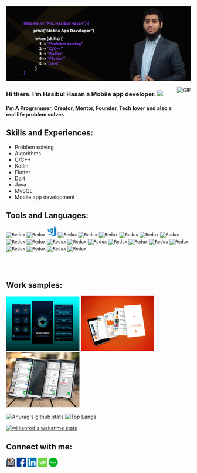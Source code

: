 
![Mobile app development](https://raw.githubusercontent.com/Shuvo1260/shuvo1260/main/images/banner.jpg)

<img align="right" alt="GIF" src="https://www.touchmediaads.com/myimg/b1.3.gif" height="300"/>

### Hi there. I'm Hasibul Hasan a Mobile app developer. <img src="https://media.giphy.com/media/hvRJCLFzcasrR4ia7z/giphy.gif" width="25px">
#### I'm A Programmer, Creator, Mentor, Founder, Tech lover and also a real life problem solver.
<!-- 
My hobby is art, travel and crafty. I am also a food lover. Eating delicious foods and trying to cook new foods is another hidden hobby. I love to feel and enjoy every moment of my life. All the time I try to learn from others' lives and their mistakes because I feel life is not so big that I will always learn from my mistakes. I don't have so many achievements but I have a bundle of experiences to make my life better and happy. I also love to share my knowledge and experiences with others so they don't make the same mistakes that I have done.😄 -->

## Skills and Experiences:
* Problem solving
* Algorithms
* C/C++
* Kotlin
* Flutter
* Dart
* Java
* MySQL
* Mobile app development

## Tools and Languages:
<code><img src="https://github.com/tomchen/stack-icons/blob/master/logos/android-icon.svg" alt="Redux" width="21px" height="21px" ></code>
<code><img src="https://github.com/tomchen/stack-icons/blob/master/logos/intellij-idea.svg" alt="Redux" width="21px" height="21px" /></code>
<code><img alt="Visual Studio Code" width="26px" src="https://raw.githubusercontent.com/github/explore/80688e429a7d4ef2fca1e82350fe8e3517d3494d/topics/visual-studio-code/visual-studio-code.png" /></code>
<code><img src="https://github.com/tomchen/stack-icons/blob/master/logos/github-octocat.svg" alt="Redux" width="21px" height="21px" /></code>
<code><img src="https://github.com/tomchen/stack-icons/blob/master/logos/c.svg" alt="Redux" width="21px" height="21px" /></code>
<code><img src="https://github.com/tomchen/stack-icons/blob/master/logos/c-plusplus.svg" alt="Redux" width="21px" height="21px" /></code>
<code><img src="https://github.com/tomchen/stack-icons/blob/master/logos/kotlin.svg" alt="Redux" width="21px" height="21px" /></code>
<code><img src="https://github.com/tomchen/stack-icons/blob/master/logos/java.svg" alt="Redux" width="21px" height="21px" /></code>
<code><img src="https://github.com/tomchen/stack-icons/blob/master/logos/flutter.svg" alt="Redux" width="21px" height="21px" /></code>
<code><img src="https://github.com/tomchen/stack-icons/blob/master/logos/dart.svg" alt="Redux" width="21px" height="21px" /></code>
<code><img src="https://github.com/tomchen/stack-icons/blob/master/logos/html-5.svg" alt="Redux" width="21px" height="21px" /></code>
<code><img src="https://github.com/tomchen/stack-icons/blob/master/logos/css-3.svg" alt="Redux" width="21px" height="21px" /></code>
<code><img src="https://github.com/tomchen/stack-icons/blob/master/logos/javascript.svg" alt="Redux" width="21px" height="21px" /></code>
<code><img src="https://github.com/tomchen/stack-icons/blob/master/logos/php.svg" alt="Redux" width="21px" height="21px" /></code>
<code><img src="https://github.com/tomchen/stack-icons/blob/master/logos/mysql.svg" alt="Redux" width="21px" height="21px" /></code>
<code><img src="https://github.com/tomchen/stack-icons/blob/master/logos/sqlite.svg" alt="Redux" width="21px" height="21px" /></code>
<code><img src="https://github.com/tomchen/stack-icons/blob/master/logos/firebase.svg" alt="Redux" width="21px" height="21px" /></code>
<code><img src="https://github.com/tomchen/stack-icons/blob/master/logos/google-analytics.svg" alt="Redux" width="21px" height="21px" /></code>
<code><img src="https://github.com/tomchen/stack-icons/blob/master/logos/admob.svg" alt="Redux" width="21px" height="21px" /></code>
<code><img src="https://github.com/tomchen/stack-icons/blob/master/logos/adobe-photoshop.svg" alt="Redux" width="21px" height="21px" /></code>
<code><img src="https://github.com/tomchen/stack-icons/blob/master/logos/adobe-illustrator.svg" alt="Redux" width="21px" height="21px" /></code>
<code><img src="https://github.com/tomchen/stack-icons/blob/master/logos/figma.svg" alt="Redux" width="21px" height="21px" /></code>

<br />
<br />

## Work samples:
<img src="https://raw.githubusercontent.com/Shuvo1260/shuvo1260/main/images/work-1.jpg" width="200"/> <img src="https://raw.githubusercontent.com/Shuvo1260/shuvo1260/main/images/work-2.jpg" width="200"/>  <img src="https://raw.githubusercontent.com/Shuvo1260/shuvo1260/main/images/work-3.jpg" width="200"/> 


[![Anurag's github stats](https://github-readme-stats.vercel.app/api?username=shuvo1260&count_private=true&theme=midnight-purple&hide_border=true&show_icons=true)](https://github.com/anuraghazra/github-readme-stats) [![Top Langs](https://github-readme-stats.vercel.app/api/top-langs/?username=shuvo1260&count_private=true&theme=midnight-purple&hide_border=true&show_icons=true&layout=compact&langs_count=8)](https://github.com/anuraghazra/github-readme-stats)

[![willianrod's wakatime stats](https://github-readme-stats.vercel.app/api/wakatime?username=shuvo1260&theme=midnight-purple&hide_border=true)](https://github.com/anuraghazra/github-readme-stats)


## Connect with me:
<a href="http://shuvo1260.github.io/" target="_blank"><img src="https://raw.githubusercontent.com/Shuvo1260/shuvo1260/main/images/profile.png" width="25"/></a> <a href="https://www.facebook.com/Shuvo1260" target="_blank"><img src="https://raw.githubusercontent.com/Shuvo1260/shuvo1260/main/images/facebook.png" width="25"/></a>   <a href="https://www.linkedin.com/in/iamhasibulhasan/" target="_blank"><img src="https://raw.githubusercontent.com/Shuvo1260/shuvo1260/main/images/linkedin.png" width="25"/></a>  <a href="https://www.upwork.com/freelancers/~011fc430e5dd1a8584" target="_blank"><img src="https://raw.githubusercontent.com/Shuvo1260/shuvo1260/main/images/upwork.png" width="25"/></a> <a href="https://www.fiverr.com/binaryitplanet" target="_blank"><img src="https://raw.githubusercontent.com/Shuvo1260/shuvo1260/main/images/fiverr.png" width="25"/></a>  




<!-- ![Admission Consultant](https://raw.githubusercontent.com/Shuvo1260/shuvo1260/main/images/work-1.jpg) ![Prizer Kuwait](https://raw.githubusercontent.com/Shuvo1260/shuvo1260/main/images/work-2.jpg) ![invi Kuwait](https://raw.githubusercontent.com/Shuvo1260/shuvo1260/main/images/work-3.jpg) -->
<!--
**Shuvo1260/shuvo1260** is a ✨ _special_ ✨ repository because its `README.md` (this file) appears on your GitHub profile.

Here are some ideas to get you started:

- 🔭 I’m currently working on ...
- 🌱 I’m currently learning ...
- 👯 I’m looking to collaborate on ...
- 🤔 I’m looking for help with ...
- 💬 Ask me about ...
- 📫 How to reach me: ...
- 😄 Pronouns: ...
- ⚡ Fun fact: ...
-->
